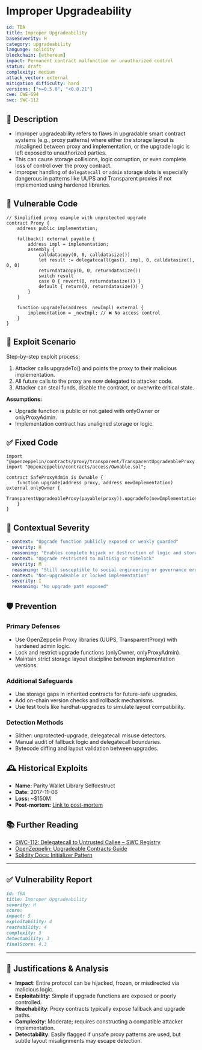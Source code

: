 # Improper Upgradeability

```YAML
id: TBA
title: Improper Upgradeability
baseSeverity: H
category: upgradeability
language: solidity
blockchain: [ethereum]
impact: Permanent contract malfunction or unauthorized control
status: draft
complexity: medium
attack_vector: external
mitigation_difficulty: hard
versions: [">=0.5.0", "<0.8.21"]
cwe: CWE-694
swc: SWC-112
```

## 📝 Description

- Improper upgradeability refers to flaws in upgradable smart contract systems (e.g., proxy patterns) where either the storage layout is misaligned between proxy and implementation, or the upgrade logic is left exposed to unauthorized parties.
- This can cause storage collisions, logic corruption, or even complete loss of control over the proxy contract.
- Improper handling of `delegatecall` or `admin` storage slots is especially dangerous in patterns like UUPS and Transparent proxies if not implemented using hardened libraries.

## 🚨 Vulnerable Code

```solidity
// Simplified proxy example with unprotected upgrade
contract Proxy {
    address public implementation;

    fallback() external payable {
        address impl = implementation;
        assembly {
            calldatacopy(0, 0, calldatasize())
            let result := delegatecall(gas(), impl, 0, calldatasize(), 0, 0)
            returndatacopy(0, 0, returndatasize())
            switch result
            case 0 { revert(0, returndatasize()) }
            default { return(0, returndatasize()) }
        }
    }

    function upgradeTo(address _newImpl) external {
        implementation = _newImpl; // ❌ No access control
    }
}
```

## 🧪 Exploit Scenario

Step-by-step exploit process:

1. Attacker calls upgradeTo() and points the proxy to their malicious implementation.
2. All future calls to the proxy are now delegated to attacker code.
3. Attacker can steal funds, disable the contract, or overwrite critical state.

**Assumptions:**

- Upgrade function is public or not gated with onlyOwner or onlyProxyAdmin.
- Implementation contract has unaligned storage or logic.

## ✅ Fixed Code

```solidity
import "@openzeppelin/contracts/proxy/transparent/TransparentUpgradeableProxy.sol";
import "@openzeppelin/contracts/access/Ownable.sol";

contract SafeProxyAdmin is Ownable {
    function upgrade(address proxy, address newImplementation) external onlyOwner {
        TransparentUpgradeableProxy(payable(proxy)).upgradeTo(newImplementation);
    }
}
```

## 🧭 Contextual Severity

```yaml
- context: "Upgrade function publicly exposed or weakly guarded"
  severity: H
  reasoning: "Enables complete hijack or destruction of logic and storage"
- context: "Upgrade restricted to multisig or timelock"
  severity: M
  reasoning: "Still susceptible to social engineering or governance errors"
- context: "Non-upgradeable or locked implementation"
  severity: I
  reasoning: "No upgrade path exposed"
```

## 🛡️ Prevention

### Primary Defenses

- Use OpenZeppelin Proxy libraries (UUPS, TransparentProxy) with hardened admin logic.
- Lock and restrict upgrade functions (onlyOwner, onlyProxyAdmin).
- Maintain strict storage layout discipline between implementation versions.

### Additional Safeguards

- Use storage gaps in inherited contracts for future-safe upgrades.
- Add on-chain version checks and rollback mechanisms.
- Use test tools like hardhat-upgrades to simulate layout compatibility.

### Detection Methods

- Slither: unprotected-upgrade, delegatecall misuse detectors.
- Manual audit of fallback logic and delegatecall boundaries.
- Bytecode diffing and layout validation between upgrades.

## 🕰️ Historical Exploits

- **Name:** Parity Wallet Library Selfdestruct 
- **Date:** 2017-11-06 
- **Loss:** ~$150M 
- **Post-mortem:** [Link to post-mortem](https://paritytech.io/blog/security-alert-2/) 

## 📚 Further Reading

- [SWC-112: Delegatecall to Untrusted Callee – SWC Registry](https://swcregistry.io/docs/SWC-112/) 
- [OpenZeppelin: Upgradeable Contracts Guide](https://docs.openzeppelin.com/upgrades-plugins/1.x/) 
- [Solidity Docs: Initializer Pattern](https://docs.soliditylang.org/en/latest/contracts.html#constructors) 
 
---

## ✅ Vulnerability Report

```markdown
id: TBA
title: Improper Upgradeability
severity: H
score:
impact: 5 
exploitability: 4
reachability: 4  
complexity: 3  
detectability: 3  
finalScore: 4.3
```

---

## 📄 Justifications & Analysis

- **Impact**: Entire protocol can be hijacked, frozen, or misdirected via malicious logic.
- **Exploitability**: Simple if upgrade functions are exposed or poorly controlled.
- **Reachability**: Proxy contracts typically expose fallback and upgrade paths.
- **Complexity**: Moderate; requires constructing a compatible attacker implementation.
- **Detectability**: Easily flagged if unsafe proxy patterns are used, but subtle layout misalignments may escape detection.
